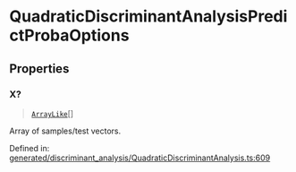 # QuadraticDiscriminantAnalysisPredictProbaOptions

## Properties

### X?

> [`ArrayLike`](../types/ArrayLike.md)[]

Array of samples/test vectors.

Defined in:  [generated/discriminant\_analysis/QuadraticDiscriminantAnalysis.ts:609](https://github.com/transitive-bullshit/scikit-learn-ts/blob/b59c1ff/packages/sklearn/src/generated/discriminant_analysis/QuadraticDiscriminantAnalysis.ts#L609)
